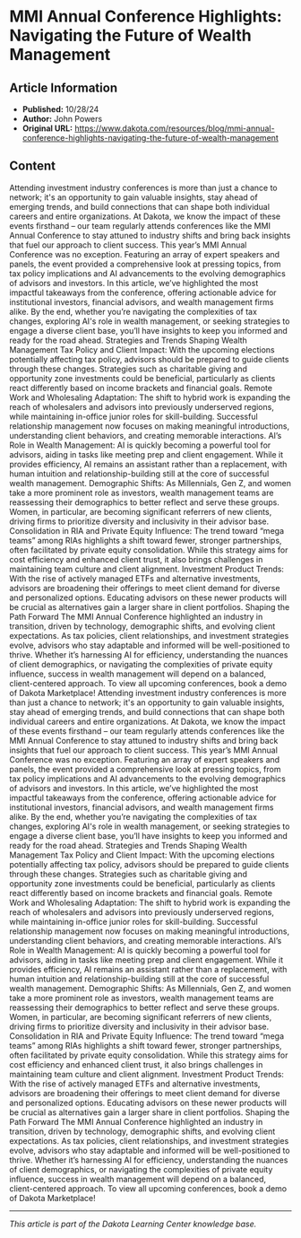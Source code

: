 # MMI Annual Conference Highlights: Navigating the Future of Wealth Management

## Article Information
- **Published:** 10/28/24
- **Author:** John Powers
- **Original URL:** https://www.dakota.com/resources/blog/mmi-annual-conference-highlights-navigating-the-future-of-wealth-management

## Content

Attending investment industry conferences is more than just a chance to network; it's an opportunity to gain valuable insights, stay ahead of emerging trends, and build connections that can shape both individual careers and entire organizations. At Dakota, we know the impact of these events firsthand – our team regularly attends conferences like the MMI Annual Conference to stay attuned to industry shifts and bring back insights that fuel our approach to client success. This year’s MMI Annual Conference was no exception. Featuring an array of expert speakers and panels, the event provided a comprehensive look at pressing topics, from tax policy implications and AI advancements to the evolving demographics of advisors and investors. In this article, we’ve highlighted the most impactful takeaways from the conference, offering actionable advice for institutional investors, financial advisors, and wealth management firms alike. By the end, whether you’re navigating the complexities of tax changes, exploring AI's role in wealth management, or seeking strategies to engage a diverse client base, you’ll have insights to keep you informed and ready for the road ahead. Strategies and Trends Shaping Wealth Management Tax Policy and Client Impact: With the upcoming elections potentially affecting tax policy, advisors should be prepared to guide clients through these changes. Strategies such as charitable giving and opportunity zone investments could be beneficial, particularly as clients react differently based on income brackets and financial goals. Remote Work and Wholesaling Adaptation: The shift to hybrid work is expanding the reach of wholesalers and advisors into previously underserved regions, while maintaining in-office junior roles for skill-building. Successful relationship management now focuses on making meaningful introductions, understanding client behaviors, and creating memorable interactions. AI’s Role in Wealth Management: AI is quickly becoming a powerful tool for advisors, aiding in tasks like meeting prep and client engagement. While it provides efficiency, AI remains an assistant rather than a replacement, with human intuition and relationship-building still at the core of successful wealth management. Demographic Shifts: As Millennials, Gen Z, and women take a more prominent role as investors, wealth management teams are reassessing their demographics to better reflect and serve these groups. Women, in particular, are becoming significant referrers of new clients, driving firms to prioritize diversity and inclusivity in their advisor base. Consolidation in RIA and Private Equity Influence: The trend toward “mega teams” among RIAs highlights a shift toward fewer, stronger partnerships, often facilitated by private equity consolidation. While this strategy aims for cost efficiency and enhanced client trust, it also brings challenges in maintaining team culture and client alignment. Investment Product Trends: With the rise of actively managed ETFs and alternative investments, advisors are broadening their offerings to meet client demand for diverse and personalized options. Educating advisors on these newer products will be crucial as alternatives gain a larger share in client portfolios. Shaping the Path Forward The MMI Annual Conference highlighted an industry in transition, driven by technology, demographic shifts, and evolving client expectations. As tax policies, client relationships, and investment strategies evolve, advisors who stay adaptable and informed will be well-positioned to thrive. Whether it’s harnessing AI for efficiency, understanding the nuances of client demographics, or navigating the complexities of private equity influence, success in wealth management will depend on a balanced, client-centered approach. To view all upcoming conferences, book a demo of Dakota Marketplace! Attending investment industry conferences is more than just a chance to network; it's an opportunity to gain valuable insights, stay ahead of emerging trends, and build connections that can shape both individual careers and entire organizations. At Dakota, we know the impact of these events firsthand – our team regularly attends conferences like the MMI Annual Conference to stay attuned to industry shifts and bring back insights that fuel our approach to client success. This year’s MMI Annual Conference was no exception. Featuring an array of expert speakers and panels, the event provided a comprehensive look at pressing topics, from tax policy implications and AI advancements to the evolving demographics of advisors and investors. In this article, we’ve highlighted the most impactful takeaways from the conference, offering actionable advice for institutional investors, financial advisors, and wealth management firms alike. By the end, whether you’re navigating the complexities of tax changes, exploring AI's role in wealth management, or seeking strategies to engage a diverse client base, you’ll have insights to keep you informed and ready for the road ahead. Strategies and Trends Shaping Wealth Management Tax Policy and Client Impact: With the upcoming elections potentially affecting tax policy, advisors should be prepared to guide clients through these changes. Strategies such as charitable giving and opportunity zone investments could be beneficial, particularly as clients react differently based on income brackets and financial goals. Remote Work and Wholesaling Adaptation: The shift to hybrid work is expanding the reach of wholesalers and advisors into previously underserved regions, while maintaining in-office junior roles for skill-building. Successful relationship management now focuses on making meaningful introductions, understanding client behaviors, and creating memorable interactions. AI’s Role in Wealth Management: AI is quickly becoming a powerful tool for advisors, aiding in tasks like meeting prep and client engagement. While it provides efficiency, AI remains an assistant rather than a replacement, with human intuition and relationship-building still at the core of successful wealth management. Demographic Shifts: As Millennials, Gen Z, and women take a more prominent role as investors, wealth management teams are reassessing their demographics to better reflect and serve these groups. Women, in particular, are becoming significant referrers of new clients, driving firms to prioritize diversity and inclusivity in their advisor base. Consolidation in RIA and Private Equity Influence: The trend toward “mega teams” among RIAs highlights a shift toward fewer, stronger partnerships, often facilitated by private equity consolidation. While this strategy aims for cost efficiency and enhanced client trust, it also brings challenges in maintaining team culture and client alignment. Investment Product Trends: With the rise of actively managed ETFs and alternative investments, advisors are broadening their offerings to meet client demand for diverse and personalized options. Educating advisors on these newer products will be crucial as alternatives gain a larger share in client portfolios. Shaping the Path Forward The MMI Annual Conference highlighted an industry in transition, driven by technology, demographic shifts, and evolving client expectations. As tax policies, client relationships, and investment strategies evolve, advisors who stay adaptable and informed will be well-positioned to thrive. Whether it’s harnessing AI for efficiency, understanding the nuances of client demographics, or navigating the complexities of private equity influence, success in wealth management will depend on a balanced, client-centered approach. To view all upcoming conferences, book a demo of Dakota Marketplace!

---

*This article is part of the Dakota Learning Center knowledge base.*